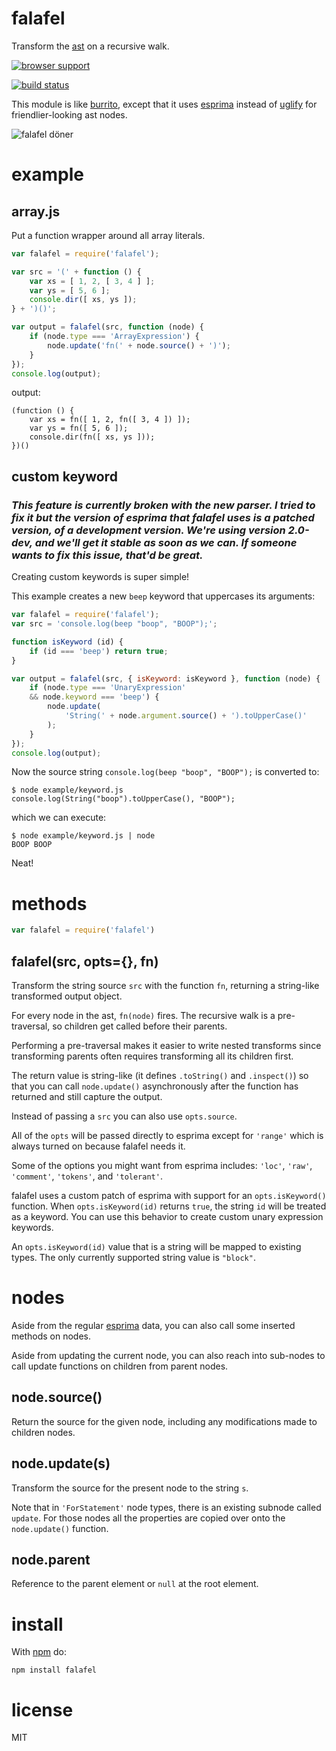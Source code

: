 # falafel

Transform the [ast](http://en.wikipedia.org/wiki/Abstract_syntax_tree) on a
recursive walk.

[![browser support](http://ci.testling.com/substack/node-falafel.png)](http://ci.testling.com/substack/node-falafel)

[![build status](https://secure.travis-ci.org/substack/node-falafel.png)](http://travis-ci.org/substack/node-falafel)

This module is like [burrito](https://github.com/substack/node-burrito),
except that it uses [esprima](http://esprima.org) instead of
[uglify](https://github.com/mishoo/UglifyJS)
for friendlier-looking ast nodes.

![falafel döner](http://substack.net/images/falafel.png)

# example

## array.js

Put a function wrapper around all array literals.

``` js
var falafel = require('falafel');

var src = '(' + function () {
    var xs = [ 1, 2, [ 3, 4 ] ];
    var ys = [ 5, 6 ];
    console.dir([ xs, ys ]);
} + ')()';

var output = falafel(src, function (node) {
    if (node.type === 'ArrayExpression') {
        node.update('fn(' + node.source() + ')');
    }
});
console.log(output);
```

output:

```
(function () {
    var xs = fn([ 1, 2, fn([ 3, 4 ]) ]);
    var ys = fn([ 5, 6 ]);
    console.dir(fn([ xs, ys ]));
})()
```

## custom keyword

### *This feature is currently broken with the new parser. I tried to fix it but the version of esprima that falafel uses is a patched version, of a development version. We're using version 2.0-dev, and we'll get it stable as soon as we can. If someone wants to fix this issue, that'd be great.*


Creating custom keywords is super simple!

This example creates a new `beep` keyword that uppercases its arguments:

``` js
var falafel = require('falafel');
var src = 'console.log(beep "boop", "BOOP");';

function isKeyword (id) {
    if (id === 'beep') return true;
}

var output = falafel(src, { isKeyword: isKeyword }, function (node) {
    if (node.type === 'UnaryExpression'
    && node.keyword === 'beep') {
        node.update(
            'String(' + node.argument.source() + ').toUpperCase()'
        );
    }
});
console.log(output);
```

Now the source string `console.log(beep "boop", "BOOP");` is converted to:

```
$ node example/keyword.js
console.log(String("boop").toUpperCase(), "BOOP");
```

which we can execute:

```
$ node example/keyword.js | node
BOOP BOOP
```

Neat!

# methods

``` js
var falafel = require('falafel')
```

## falafel(src, opts={}, fn)

Transform the string source `src` with the function `fn`, returning a
string-like transformed output object.

For every node in the ast, `fn(node)` fires. The recursive walk is a
pre-traversal, so children get called before their parents.

Performing a pre-traversal makes it easier to write nested transforms since
transforming parents often requires transforming all its children first.

The return value is string-like (it defines `.toString()` and `.inspect()`) so
that you can call `node.update()` asynchronously after the function has
returned and still capture the output.

Instead of passing a `src` you can also use `opts.source`.

All of the `opts` will be passed directly to esprima except for `'range'` which
is always turned on because falafel needs it.

Some of the options you might want from esprima includes:
`'loc'`, `'raw'`, `'comment'`, `'tokens'`, and `'tolerant'`.

falafel uses a custom patch of esprima with support for an `opts.isKeyword()`
function. When `opts.isKeyword(id)` returns `true`, the string `id` will be
treated as a keyword. You can use this behavior to create custom unary
expression keywords.

An `opts.isKeyword(id)` value that is a string will be mapped to existing types.
The only currently supported string value is `"block"`.

# nodes

Aside from the regular [esprima](http://esprima.org) data, you can also call
some inserted methods on nodes.

Aside from updating the current node, you can also reach into sub-nodes to call
update functions on children from parent nodes.

## node.source()

Return the source for the given node, including any modifications made to
children nodes.

## node.update(s)

Transform the source for the present node to the string `s`.

Note that in `'ForStatement'` node types, there is an existing subnode called
`update`. For those nodes all the properties are copied over onto the
`node.update()` function.

## node.parent

Reference to the parent element or `null` at the root element.

# install

With [npm](http://npmjs.org) do:

```
npm install falafel
```

# license

MIT


